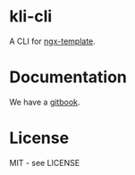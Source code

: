 # kli-cli

A CLI for [ngx-template](https://github.com/ngx-template/ngx-template).

# Documentation

We have a [gitbook](https://sflorent.gitbook.io/ngx-template/).

# License

MIT - see LICENSE

